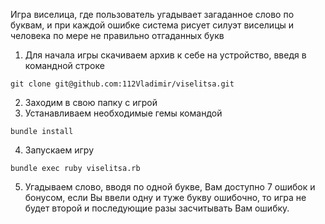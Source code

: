 Игра виселица, где пользователь угадывает загаданное слово по буквам, и при каждой ошибке система рисует силуэт виселицы и человека по мере не правильно отгаданных букв

1. Для начала игры скачиваем архив к себе на устройство, введя в командной строке

```
git clone git@github.com:112Vladimir/viselitsa.git
```

2. Заходим в свою папку с игрой
3. Устанавливаем необходимые гемы командой

```
bundle install
```

4. Запускаем игру 

```
bundle exec ruby viselitsa.rb
```
5. Угадываем слово, вводя по одной букве, Вам доступно 7 ошибок и бонусом, если Вы ввели одну и туже букву ошибочно, то игра не будет второй и последующие разы засчитывать Вам ошибку.
